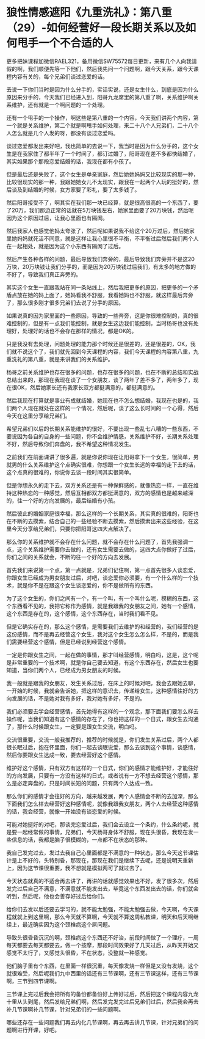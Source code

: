 # 狼性情感遮阳《九重洗礼》：第八重（29）-如何经营好一段长期关系以及如何甩手一个不合适的人

更多把妹课程加微信RAEL321，备用微信SW75572每日更新，来有几个人向我请假的啊，我们顺便先等一下他们，然后我先问一个问题啊，跟今天关系，跟今天课程内容有关的，每个兄弟们谈过恋爱的话。

去说一下你们当时是因为什么分手的，实话实说，还是女生什么，到底是因为什么原因来分手的，今天我们已经进入到，阳哥九龙席里的第八重了啊，关系维护啊关系维护，还有就是一个啊问题的一个处理。

还有一个甩手的一个操作，啊这些是第八重的一个内容，今天我们讲两个内容，第一个就是关系维护，第二个就是啊甩手如何处理，来二十八个人兄弟们，二十八个人怎么就是几个人发的呀，都没有谈过恋爱吗。

谈过恋爱都发出来好吧，我也简单的去说一下，我当时是因为什么分手的，这个女生是在我家住了都半年了一个时间了，都订过婚了，阳哥现在差不多都快结婚了，其实如果那个那段恋爱结婚的话，我现在都有小孩了。

但是最后还是失败了，这个女生是单亲家庭，然后她她妈妈又比较现实的那一种，比较很现实的那一种，我跟她她女儿不太现实，跟我在一起两个人玩的挺好的，然后谈及到结婚的时候，女方家要了彩礼，要了太多钱了。

然后阳哥接受不了，啊其实在我们那一块已经算，就是很高很高的一个东西了，要了20万，我们那边正常的话就在5万块钱左右，她家里面要了20万块钱，然后呢因为这个原因过后，让我心里面也有隔阂。

然后我家人也感觉他妈太夸张了，然后呢如果说我不给这个20万过后，然后她家里她妈妈就死活不同意，就是这样让我心里很不平衡，不平衡过后然后我们两个人在一起相处，就是因为这个小东西有隔阂了过后。

然后产生各种各样的问题，最后导致我们奔旁的，最后导致我们奔旁并不是这20万块，20万块钱让我们分手的，而是因为20万块钱过后我们，有太多的地方做的不好了，导致我们真正奔旁的。

其实这个女生一直跟我站在同一条站线上，然后我把更多的原因，把更多的一个矛盾点放在她的妈上面了，她妈看我不舒服，我看她妈也不舒服，就这样最后奔旁了，那么很多刚才很多兄弟们去说了分手的原因。

如果说真的因为家里面的一些原因，导致的一些奔旁，这是你很难控制的，真的很难控制的，但是有一点我们能控制，就是女生这边我们能控制，当时杨哥也没有处理好，处理好的话也不会存在那样的情况，都是OK的。

只是我没有去处理，问题处理的能力那个时候还是很差的，还是很差的，OK，我们就不说这个了，我们就先回到今天课程的内容，我们今天课程的内容第八重，九重洗礼的第八重，就是来讲我们的关系维护。

杨哥之前关系维护也存在很多的问题，也存在很多的问题，也在不断的总结和实战总结出来的，那现在我现在谈了一个女朋友，谈了两年了差不多了，两年多了，现在很OK，然后她家长还有我家长双方都挺满意的，都挺满意的。

然后我现在打算就是事业有成就结婚，她现在也不怎么想结婚，我现在也是的，我们两个人现在就处在这样的一个情况，然后呢，谈了这么长时间的一个心得，然后今天在这里分享给兄弟们。

希望兄弟们以后的长期关系能维护的很好，不要出现一些乱七八糟的一些东西，不要说因为各自的自身的一些问题，你不会维护情感，关系维护不好，长期关系处理不好，然后导致你们奔盘的，我不希望这种情况发生。

之前我们在前面课讲了很多遍，就是你说你现在让阳哥拿下一个女生，很简单，男就男的什么关系维护这个点确实很难，你想跟一个女生长远的幸福的走下去的话，这个点真的很难的，你说你去谈一段时间其实很简单。

但是你想永久的走下去，双方关系还是有一种保鲜感的，就像热恋一样，一直在维持这种热恋的一种感觉，然后互相都双方都挺满意的，双方的感情也是越来越深的，往一个好的方向发展的，最后结婚有小孩。

然后彼此的婚姻家庭很幸福，那么这样的一个长期关系，其实真的很难的，阳哥也在不断的去摸索，结合自己的一些经验不断去摸索，然后摸索出来这些经验，在这里今天分享给兄弟们，只要你把阳哥这四大点解决了。

那么你的关系维护就不会存在什么问题，就不会存在什么问题了，首先我强调一点，这个关系维护需要你去做的，还有女生需要去做的，这四大点你做好了过后，你们之间的关系就会，不断的往一个好的方向去发展。

首先我们来说第一个点，第一点就是，兄弟们记住啊，第一点首先很多人谈恋爱，你跟女生已经成为男女朋友过后，对吧，谈恋爱你必须要，有一个什么样的一个技术，就是你不是在跟这个女生谈恋爱的，你不是做所有的东西。

为了这个女生的，你们之间有一个，有一个叫，有一个叫什么呢，模糊的东西，这个东西看不见的，我把它称作为感情，就是我跟我的女朋友之间，她有一个感情，这个东西是存在的，这个感情，这个东西存在，当时我们看不见。

但是它确实存在的，那么这个感情，是需要我们去维护的和经营的，我们经营的是这份感情，而不是再去经营这个女生，我对这个女生怎么怎么样，不是的，而是我们需要经营这个感情，但是已经说到经营这个感情。

一定是你跟女生之间，一起在做的事情，那才叫经营感情，明白吗，这是，这个呢是非常重要的一个技术啊，就是你自己要去知道，有这个东西存在，然后女生也要知道，当你们两个人，已经成为男女朋友的时候。

我一般就是跟我的女朋友，发生关系过后，在床上的时候对吧，我会去跟她去聊，一开始的时候，我就会告诉她，把这样的意识去，传递给女生，这种感情往好的方向发展的话，不是她对我有多好，我对她有多好，不是的。

我们必须要去学会经营感情，首先她得有这样的一个观念，那下面我们要怎么样去操作呢，当我们知道有这个感情的存在了，你也把这样的一个日式，跟女生去沟通了，那什么时候跟女生，一定要是跟女生交流，明白吗。

交流很重要，交流一般我推荐的，推荐的时候就是，你们发生关系过后，两个人都很长眠过后，抱在怀里面，你们一起去谈眠说爱，那么去谈到这个事情，谈感情，然后你要跟女生达成一致，要去经营好这个感情。

维护好这个感情，只有双方有这样的一个日式，你们的感情才能维护好，才能往好的方向发展，只要有一方没有这样的日式，或者说有一方不想去经营这个感情，那么是必定奔盘的，只是时间长短的问题，只有两个人达成一致。

那么你们的感情才会往好的方向，越来越发展，两个人感情会不断的去加深，那么下面我们怎么样去经营好这种感情呢，就像我跟我女朋友，两个人去经营这种感情的话，我会经营，就像一开始没有谈恋爱的时候。

可能对她挺好的对吧，那谈完恋爱过后，我们会去设立一个条约，什么条约呢，就是要一起经常做的事情，兄弟们，今天杨哥身体不舒服，现在头很昏，我现在发一些信息的话，我都是脑子很模糊的，一点都不在状态的那种。

我自己发完过去，发过去我自己心里面都是不满意的一种状态，那么今天这节课估计是上不好的，头特别昏，那现在，那现在我们是继续下去呢，还是说明天重新上，因为这节课很重要，我不想就是模拟两可了就过去了。

今天状态就真的不适合再去讲了，再讲的话就感觉效果也不好，发了很多次，然后发完过后自己不满意，不满意就不能发出去，毕竟这个东西发出去的话，你们就会听到，然后呢，他也会善存好过后给你们。

给你们去发以后还要去学习的，就不能太勉强，不能太勉强去做，今天啊，今天课程就就上到这里啊，那么今天就不算啊，今天就不算这周私教课，明天和后天啊继续上，最近确实因为这个颈椎病这个屌问题。

导致头很昏昏沉沉的啊，颈椎病这个东西还不好治，前段时间做了一个理疗，一周每天都要去每天都要去，做一个按摩，那段时间效果好了几天过后，从昨天开始又感觉不太行了，又感觉头很昏，不在状态，没整就一种感觉。

他们脑子里有个东西，在里面一样很沉重，每天像发烧一样但是又没有发烧，这个就很难受，然后呢我们九中西里的话还有三节课啊，还有三节课这样，还有三节课啊，三节到四节课啊。

三节课上完过后我会把所有的备份都备份好上传好过后，然后把这个课程内容九龙十里从头到尾，然后发给兄弟们啊，然后发完发完过后兄弟们过后，然后我会再去补几节课啊补几节课，针对兄弟们的一些问题啊。

哪些还存在一些问题我们再去内化几节课啊，再去再去讲几节课，针对兄弟们的问题啊进行开课，好吧。